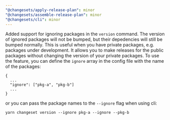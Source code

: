 ```yaml
---
"@changesets/apply-release-plan": minor
"@changesets/assemble-release-plan": minor
"@changesets/cli": minor
---
```


Added support for ignoring packages in the `version` command. The version of ignored packages will not be bumped, but their depedencies will still be bumped normally. This is useful when you have private packages, e.g. packages under development. It allows you to make releases for the public packages without changing the version of your private packages. To use the feature, you can define the `ignore` array in the config file with the name of the packages:

```
{
  ...
  "ignore": ["pkg-a", "pkg-b"]
  ...
}
```

or you can pass the package names to the `--ignore` flag when using cli:
```
yarn changeset version --ignore pkg-a --ignore --pkg-b
```


